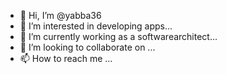 - 👋 Hi, I’m @yabba36
- 👀 I’m interested in developing apps...
- 🌱 I’m currently working as a softwarearchitect...
- 💞️ I’m looking to collaborate on ...
- 📫 How to reach me ...

<!---
yabba36/yabba36 is a ✨ special ✨ repository because its `README.md` (this file) appears on your GitHub profile.
You can click the Preview link to take a look at your changes.
--->
